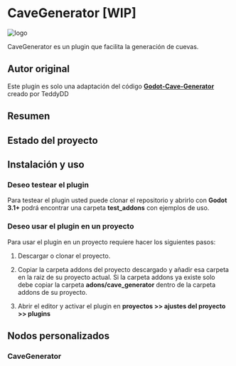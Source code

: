 # CaveGenerator [WIP]

![logo]()

CaveGenerator es un plugin que facilita la generación de cuevas.

## Autor original

Este plugin es solo una adaptación del código [**Godot-Cave-Generator**](https://gitlab.com/TeddyDD/Godot-Cave-Generato) creado por TeddyDD

## Resumen

## Estado del proyecto

## Instalación y uso

### Deseo testear el plugin

Para testear el plugin usted puede clonar el repositorio y abrirlo con **Godot 3.1+** podrá encontrar una carpeta **test_addons** con ejemplos de uso.

### Deseo usar el plugin en un proyecto

Para usar el plugin en un proyecto requiere hacer los siguientes pasos:

1) Descargar o clonar el proyecto.

2) Copiar la carpeta addons del proyecto descargado y añadir esa carpeta en la raiz de su proyecto actual. Si la carpeta addons ya existe solo debe copiar la carpeta **adons/cave_generator** dentro de la carpeta addons de su proyecto.

3) Abrir el editor y activar el plugin en **proyectos >> ajustes del proyecto >> plugins**

## Nodos personalizados

### CaveGenerator
